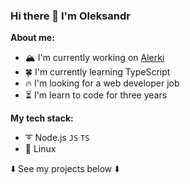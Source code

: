 ### Hi there 👋 I'm Oleksandr

**About me:**

- 🏔️ I'm currently working on [Alerki](https://github.com/Sasha-hk/Alerki "link to the repository")
- 🍀 I'm currently learning TypeScript
- 🔥 I'm looking for a web developer job
- ⏳ I'm learn to code for three years

**My tech stack:**

* ➰ Node.js `JS` `TS`
* 🐧 Linux
  
⬇️ See my projects below ⬇️
